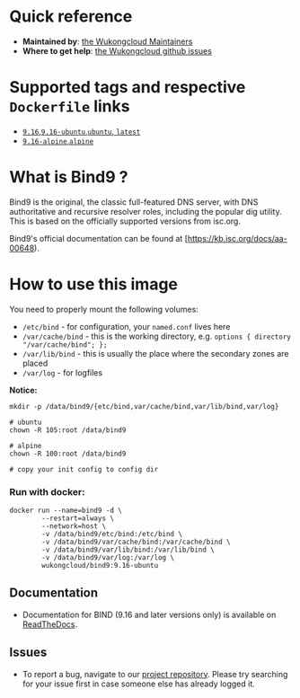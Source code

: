 # Quick reference

- **Maintained by**: [the Wukongcloud  Maintainers](https://github.com/wukongcloud/docker-bind9)
- **Where to get help**: [the Wukongcloud github issues](https://github.com/wukongcloud/docker-bind9/issues)

# Supported tags and respective `Dockerfile` links

- [`9.16`,`9.16-ubuntu`,`ubuntu`, `latest`](https://github.com/wukongcloud/docker-bind9/blob/v9.16/ubuntu/Dockerfile)
- [`9.16-alpine`,`alpine`](https://github.com/wukongcloud/docker-bind9/blob/v9.16/alpine/Dockerfile)
# What is Bind9 ?

Bind9 is the original, the classic full-featured DNS server, with DNS authoritative and recursive resolver roles, including the popular dig utility. This is based on the officially supported versions from isc.org.

Bind9's official documentation can be found at [https://kb.isc.org/docs/aa-00648).

# How to use this image 

You need to properly mount the following volumes:

- `/etc/bind` - for configuration, your `named.conf` lives here
- `/var/cache/bind` - this is the working directory, e.g. `options { directory "/var/cache/bind"; };`
- `/var/lib/bind` - this is usually the place where the secondary zones are placed
- `/var/log` - for logfiles

**Notice:**

```shell
mkdir -p /data/bind9/{etc/bind,var/cache/bind,var/lib/bind,var/log} 

# ubuntu
chown -R 105:root /data/bind9

# alpine
chown -R 100:root /data/bind9

# copy your init config to config dir
```

### Run with docker:

```shell
docker run --name=bind9 -d \
        --restart=always \
        --network=host \
        -v /data/bind9/etc/bind:/etc/bind \
        -v /data/bind9/var/cache/bind:/var/cache/bind \
        -v /data/bind9/var/lib/bind:/var/lib/bind \
        -v /data/bind9/var/log:/var/log \
        wukongcloud/bind9:9.16-ubuntu
```

## Documentation

- Documentation for BIND (9.16 and later versions only) is available on [ReadTheDocs](https://bind9.readthedocs.io/en/v9_16_6/).

## Issues

- To report a bug, navigate to our [project repository](https://github.com/wukongcloud/docker-bind9/issues). Please try searching for your issue first in case someone else has already logged it.

